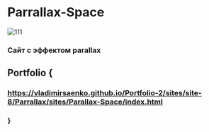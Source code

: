 # Parrallax-Space

![111](https://user-images.githubusercontent.com/56477695/115112800-e5d4cb80-9f8f-11eb-8492-05b16e7f5cd0.png)

### Сайт с эффектом parallax

## Portfolio {

### https://vladimirsaenko.github.io/Portfolio-2/sites/site-8/Parrallax/sites/Parallax-Space/index.html

### }

